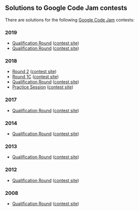 ## Solutions to Google Code Jam contests

There are solutions for the following [Google Code Jam](https://codejam.withgoogle.com/codejam/) contests:

### 2019

- [Qualification Round](2019-round-1A/README.md)
  ([contest site](https://codingcompetitions.withgoogle.com/codejam/round/0000000000051635))
- [Qualification Round](2019-qualification/README.md)
  ([contest site](https://codingcompetitions.withgoogle.com/codejam/round/0000000000051705))

### 2018

* [Round 2](2018-round-2) ([contest site](https://codejam.withgoogle.com/2018/challenges/0000000000007706/dashboard))
* [Round 1C](2018-round-1c) ([contest site](https://codejam.withgoogle.com/2018/challenges/0000000000007765/dashboard))
* [Qualification Round](2018-qualification) ([contest site](https://codejam.withgoogle.com/2018/challenges/00000000000000cb/dashboard))
* [Practice Session](2018-practice) ([contest site](https://codejam.withgoogle.com/2018/challenges/0000000000000130/dashboard))

### 2017

* [Qualification Round](2017-qualification)
  ([contest site](https://code.google.com/codejam/contest/3264486/dashboard))

### 2014

* [Qualification Round](2014-qualification)
  ([contest site](https://code.google.com/codejam/contest/2974486/dashboard))

### 2013

* [Qualification Round](2013-qualification)
  ([contest site](https://code.google.com/codejam/contest/2270488/dashboard))

### 2012

* [Qualification Round](2012-qualification)
  ([contest site](https://code.google.com/codejam/contest/1460488/dashboard))

### 2008

* [Qualification Round](2008-qualification/README.md)
  ([contest site](https://code.google.com/codejam/contest/32013/dashboard))
